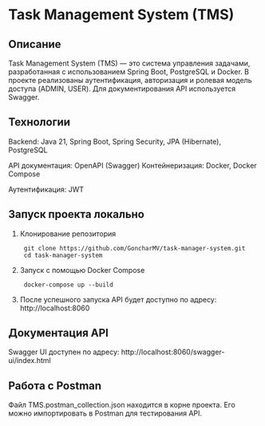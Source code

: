 # Task Management System (TMS)

## Описание

Task Management System (TMS) — это система управления задачами, разработанная с использованием Spring Boot, PostgreSQL и Docker.
В проекте реализованы аутентификация, авторизация и ролевая модель доступа (ADMIN, USER).
Для документирования API используется Swagger.

## Технологии

Backend: Java 21, Spring Boot, Spring Security, JPA (Hibernate), PostgreSQL

API документация: OpenAPI (Swagger)
Контейнеризация: Docker, Docker Compose

Аутентификация: JWT

## Запуск проекта локально

1. Клонирование репозитория
   ```
    git clone https://github.com/GoncharMV/task-manager-system.git
    cd task-manager-system
   ```

2. Запуск с помощью Docker Compose
   ```
    docker-compose up --build
   ```
4. После успешного запуска API будет доступно по адресу: http://localhost:8060

## Документация API

Swagger UI доступен по адресу: http://localhost:8060/swagger-ui/index.html

## Работа с Postman

Файл TMS.postman_collection.json находится в корне проекта. Его можно импортировать в Postman для тестирования API.
      
